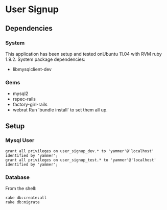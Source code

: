 # User Signup

## Dependencies
### System
This application has been setup and tested onUbuntu 11.04
with RVM ruby 1.9.2.
System package dependencies:
* libmysqlclient-dev
### Gems
* mysql2
* rspec-rails
* factory-girl-rails
* webrat
Run 'bundle install' to set them all up.

## Setup

### Mysql User
```
grant all privileges on user_signup_dev.* to 'yammer'@'localhost' identified by 'yammer';
grant all privileges on user_signup_test.* to 'yammer'@'localhost' identified by 'yammer';
```

### Database
From the shell:
```
rake db:create:all
rake db:migrate
```
